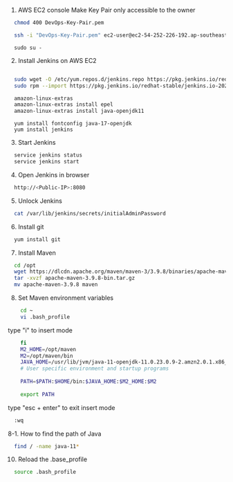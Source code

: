 1. AWS EC2 console
Make Key Pair only accessible to the owner
```sh
  chmod 400 DevOps-Key-Pair.pem
```
```sh
  ssh -i "DevOps-Key-Pair.pem" ec2-user@ec2-54-252-226-192.ap-southeast-2.compute.amazonaws.com
  ```
````shell
  sudo su -
````
2. Install Jenkins on AWS EC2
```sh

  sudo wget -O /etc/yum.repos.d/jenkins.repo https://pkg.jenkins.io/redhat-stable/jenkins.repo
  sudo rpm --import https://pkg.jenkins.io/redhat-stable/jenkins.io-2023.key
```
```sh
  amazon-linux-extras
  amazon-linux-extras install epel
  amazon-linux-extras install java-openjdk11
```
```shell
  yum install fontconfig java-17-openjdk
  yum install jenkins
```
3. Start Jenkins
```sh
  service jenkins status
  service jenkins start
```
4. Open Jenkins in browser
```sh
  http://<Public-IP>:8080
```
5. Unlock Jenkins
```sh
  cat /var/lib/jenkins/secrets/initialAdminPassword
```
6. Install git
```sh
  yum install git
```
7. Install Maven
```sh
  cd /opt
  wget https://dlcdn.apache.org/maven/maven-3/3.9.8/binaries/apache-maven-3.9.8-bin.tar.gz
  tar -xvzf apache-maven-3.9.8-bin.tar.gz
  mv apache-maven-3.9.8 maven
```
8. Set Maven environment variables
```sh
    cd ~
    vi .bash_profile
```
type "i" to insert mode
```sh
    fi
    M2_HOME=/opt/maven
    M2=/opt/maven/bin
    JAVA_HOME=/usr/lib/jvm/java-11-openjdk-11.0.23.0.9-2.amzn2.0.1.x86_64
    # User specific environment and startup programs
    
    PATH=$PATH:$HOME/bin:$JAVA_HOME:$M2_HOME:$M2
    
    export PATH
```
type "esc + enter" to exit insert mode
```sh
  :wq
```
8-1. How to find the path of Java
```sh
  find / -name java-11*
```
10. Reload the .base_profile
```sh
  source .bash_profile
```
